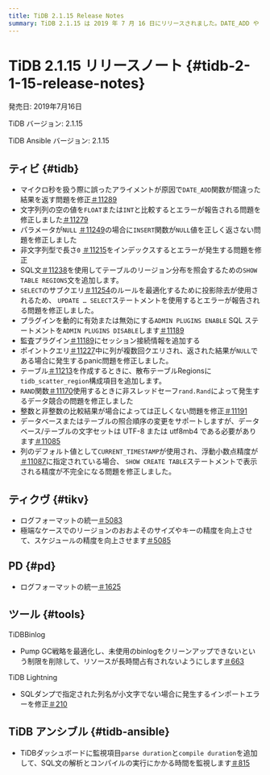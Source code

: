 ```yaml
---
title: TiDB 2.1.15 Release Notes
summary: TiDB 2.1.15 は 2019 年 7 月 16 日にリリースされました。DATE_ADD や INSERT などの関数の問題の修正、SHOW TABLE REGIONS などの新しい SQL ステートメントの追加、Audit プラグインの強化など、さまざまなバグ修正と改善が含まれています。TiKV と PD も更新され、ログ形式が統一され、精度が向上しました。さらに、TiDB BinlogとTiDB Lightningが最適化され、TiDB Ansible に新しい監視項目が追加されました。
---
```


# TiDB 2.1.15 リリースノート {#tidb-2-1-15-release-notes}

発売日: 2019年7月16日

TiDB バージョン: 2.1.15

TiDB Ansible バージョン: 2.1.15

## ティビ {#tidb}

-   マイクロ秒を扱う際に誤ったアライメントが原因で`DATE_ADD`関数が間違った結果を返す問題を修正[＃11289](https://github.com/pingcap/tidb/pull/11289)
-   文字列列の空の値を`FLOAT`または`INT`と比較するとエラーが報告される問題を修正しました[＃11279](https://github.com/pingcap/tidb/pull/11279)
-   パラメータが`NULL` [＃11249](https://github.com/pingcap/tidb/pull/11249)の場合に`INSERT`関数が`NULL`値を正しく返さない問題を修正しました
-   非文字列型で長さ`0` [＃11215](https://github.com/pingcap/tidb/pull/11215)をインデックスするとエラーが発生する問題を修正
-   SQL文[＃11238](https://github.com/pingcap/tidb/pull/11238)を使用してテーブルのリージョン分布を照会するための`SHOW TABLE REGIONS`文を追加します。
-   `SELECT`のサブクエリ[＃11254](https://github.com/pingcap/tidb/pull/11254)のルールを最適化するために投影除去が使用されるため、 `UPDATE … SELECT`ステートメントを使用するとエラーが報告される問題を修正しました。
-   プラグインを動的に有効または無効にする`ADMIN PLUGINS ENABLE` SQL ステートメントを`ADMIN PLUGINS DISABLE`します[＃11189](https://github.com/pingcap/tidb/pull/11189)
-   監査プラグイン[＃11189](https://github.com/pingcap/tidb/pull/11189)にセッション接続情報を追加する
-   ポイントクエリ[＃11227](https://github.com/pingcap/tidb/pull/11227)中に列が複数回クエリされ、返された結果が`NULL`である場合に発生するpanic問題を修正しました。
-   テーブル[＃11213](https://github.com/pingcap/tidb/pull/11213)を作成するときに、散布テーブルRegionsに`tidb_scatter_region`構成項目を追加します。
-   `RAND`関数[＃11170](https://github.com/pingcap/tidb/pull/11170)使用するときに非スレッドセーフ`rand.Rand`によって発生するデータ競合の問題を修正しました
-   整数と非整数の比較結果が場合によっては正しくない問題を修正[＃11191](https://github.com/pingcap/tidb/pull/11191)
-   データベースまたはテーブルの照合順序の変更をサポートしますが、データベース/テーブルの文字セットは UTF-8 または utf8mb4 である必要があります[＃11085](https://github.com/pingcap/tidb/pull/11085)
-   列のデフォルト値として`CURRENT_TIMESTAMP`が使用され、浮動小数点精度が[＃11087](https://github.com/pingcap/tidb/pull/11087)に指定されている場合、 `SHOW CREATE TABLE`ステートメントで表示される精度が不完全になる問題を修正しました。

## ティクヴ {#tikv}

-   ログフォーマットの統一[＃5083](https://github.com/tikv/tikv/pull/5083)
-   極端なケースでのリージョンのおおよそのサイズやキーの精度を向上させて、スケジュールの精度を向上させます[＃5085](https://github.com/tikv/tikv/pull/5085)

## PD {#pd}

-   ログフォーマットの統一[＃1625](https://github.com/pingcap/pd/pull/1625)

## ツール {#tools}

TiDBBinlog

-   Pump GC戦略を最適化し、未使用のbinlogをクリーンアップできないという制限を削除して、リソースが長時間占有されないようにします[＃663](https://github.com/pingcap/tidb-binlog/pull/663)

TiDB Lightning

-   SQLダンプで指定された列名が小文字でない場合に発生するインポートエラーを修正[＃210](https://github.com/pingcap/tidb-lightning/pull/210)

## TiDB アンシブル {#tidb-ansible}

-   TiDBダッシュボードに監視項目`parse duration`と`compile duration`を追加して、SQL文の解析とコンパイルの実行にかかる時間を監視します[＃815](https://github.com/pingcap/tidb-ansible/pull/815)
